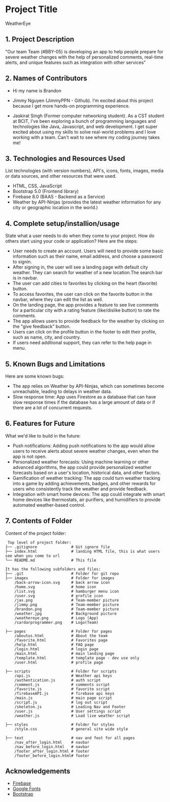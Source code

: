 # Project Title 
WeatherEye

## 1. Project Description
"Our team Team (#BBY-05) is developing an app to help people prepare for severe weather changes with the help of personalized comments, real-time alerts, and unique features such as integration with other services"

## 2. Names of Contributors

* Hi my name is Brandon

* Jimmy Nguyen (JimmyPPN - Github). I'm excited about this project because I get more hands-on programming experience.

* Jaskirat Singh (Former computer networking student). As a CST student at BCIT, I've been exploring a bunch of programming languages and technologies like Java, Javascript, and web development. I get super excited about using my skills to solve real-world problems and I love working with a team. Can't wait to see where my coding journey takes me! 

	
## 3. Technologies and Resources Used
List technologies (with version numbers), API's, icons, fonts, images, media or data sources, and other resources that were used.
* HTML, CSS, JavaScript
* Bootstrap 5.0 (Frontend library)
* Firebase 8.0 (BAAS - Backend as a Service)
* Weather by API-Ninjas (provides the latest weather information for any city or geographic location in the world.)

## 4. Complete setup/installion/usage
State what a user needs to do when they come to your project.  How do others start using your code or application?
Here are the steps:
* User needs to create an account. Users will need to provide some basic information such as their name, email address, and choose a password to signin.
* After signing in, the user will see a landing page with default city weather. They can search for weather of a new location.The search bar is in navbar.
* The user can add cities to favorites by clicking on the heart (favorite) button.
* To access favorites, the user can click on the favorite button in the navbar, where they can edit the list as well.
* On the landing page, the app provides a feature to see live comments for a particular city with a rating feature (like/dislike button) to rate the comments.
* The app allows users to provide feedback for the weather by clicking on the "give feedback" button.
* Users can click on the profile button in the footer to edit their profile, such as name, city, and country.
* If users need additional support, they can refer to the help page in menu.

## 5. Known Bugs and Limitations
Here are some known bugs:
* The app relies on Weather by API-Ninjas, which can sometimes become unreachable, leading to delays in weather data.
* Slow response time: App uses Firestore as a database that can have slow response times if the database has a large amount of data or if there are a lot of concurrent requests.

## 6. Features for Future
What we'd like to build in the future:
* Push notifications: Adding push notifications to the app would allow users to receive alerts about severe weather changes, even when the app is not open.
* Personalized weather forecasts: Using machine learning or other advanced algorithms, the app could provide personalized weather forecasts based on a user's location, historical data, and other factors.
* Gamification of weather tracking: The app could turn weather tracking into a game by adding achievements, badges, and other rewards for users who consistently track the weather and provide feedback.
* Integration with smart home devices: The app could integrate with smart home devices like thermostats, air purifiers, and humidifiers to provide automated weather-based control.
	
## 7. Contents of Folder
Content of the project folder:

```
 Top level of project folder: 
├── .gitignore               # Git ignore file
├── index.html               # landing HTML file, this is what users see when you come to url
└── README.md                # This file

It has the following subfolders and files:
├── .git                     # Folder for git repo
├── images                   # Folder for images
    /back-arrow-icon.svg     # back arrow icon
    /home.svg                # home icon
    /list.svg                # hamburger menu icon
    /user.svg                # profile icon
    /jas.png                 # Team-member picture         
    /jimmy.png               # Team-member picture
    /brandon.png             # Team-member picture
    /weather.jpg             # Background picture
    /weathereye.png          # Logo (App)
    /sardarprogrammer.png    # Logo(Team)              

├── pages                    # Folder for pages
    /aboutus.html            # About the team 
    /favorite.html           # Favorites page
    /help.html               # FAQ page
    /login.html              # login page
    /main.html               # main landing page
    /template.html           # template page - dev use only
    /user.html               # profile page

├── scripts                  # Folder for scripts
    /api.js                  # Weather api keys
    /authentication.js       # auth script
    /comment.js              # comments script
    /favorite.js             # favorite script
    /firebaseAPI.js          # firebase api keys
    /main.js                 # main page script
    /script.js               # log out script
    /skeleton.js             # Loading Nav and Footer
    /user.js                 # User settings script
    /weather.js              # Load live weather script

├── styles                   # Folder for styles
    /style.css               # general site wide style 

├── text                     # nav and foot for all pages
    /nav_after_login.html    # navbar
    /nav_before_login.html   # navbar
    /footer_after_login.html # footer
    /footer_before_login.html# footer

```

## Acknowledgements 
* <a href="https://firebase.google.com/">Firebase</a>
* <a href="https://fonts.google.com/">Google Fonts</a>
* <a href="https://getbootstrap.com/">Bootstrap</a>


